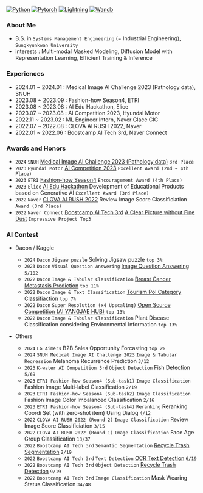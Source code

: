 [![Python](https://img.shields.io/badge/Python-3776AB?style=flat-plastic&logo=Python&logoColor=white)](https://www.python.org/)
[![Pytorch](https://img.shields.io/badge/Pytorch-EE4C2C?style=flat-plastic&logo=Pytorch&logoColor=white)](https://github.com/pytorch/pytorch)
[![Lightning](https://img.shields.io/badge/-Lightning-792ee5?style=flat-plastic&logo=pytorchlightning&logoColor=white)](https://github.com/Lightning-AI/lightning)
[![Wandb](https://img.shields.io/badge/Wandb-FFBE00?style=flat-plastic&logo=Weightsandbiases&logoColor=white)](https://github.com/wandb/wandb)

### About Me
- B.S. in `Systems Management Engineering` (= Industrial Engineering), `Sungkyunkwan University`
- interests : Multi-modal Masked Modeling, Diffusion Model with Representation Learning, Efficient Training & Inference

### Experiences
- 2024.01 ~ 2024.01 : Medical Image AI Challenge 2023 (Pathology data), SNUH
- 2023.08 ~ 2023.09 : Fashion-how Season4, ETRI
- 2023.08 ~ 2023.08 : AI Edu Hackathon, Elice
- 2023.07 ~ 2023.08 : AI Competition 2023, Hyundai Motor
- 2022.11 ~ 2023.02 : ML Engineer Intern, Naver Glace CIC
- 2022.07 ~ 2022.08 : CLOVA AI RUSH 2022, Naver
- 2022.01 ~ 2022.06 : Boostcamp AI Tech 3rd, Naver Connect

### Awards and Honors
- `2024` `SNUH` [Medical Image AI Challenge 2023 (Pathology data)](https://maic.or.kr/competitions/28/infomation) `3rd Place`
- `2023` `Hyundai Motor` [AI Competition 2023](https://www.apply.hyundai-ai-competition.com/) `Excellent Award (2nd ~ 4th Place)`
- `2023` `ETRI` [Fashion-how Season4](https://fashion-how.org/ETRI23/) `Encouragement Award (4th Place)`
- `2023` `Elice` [AI Edu Hackathon](https://ai-eduhackathon.elice.io/explore) Development of Educational Products based on Generative AI `Excellent Award (3rd Place)`
- `2022` `Naver` [CLOVA AI RUSH 2022](https://campaign.naver.com/clova_airush/) Review Image Score Classificiation `Award (3rd Place)`
- `2022` `Naver Connect` [Boostcamp AI Tech 3rd](https://boostcamp.connect.or.kr/program_ai.html) [A Clear Picture without Fine Dust](https://github.com/boostcampaitech3/final-project-level3-cv-17) `Impressive Project Top3`

### AI Contest

- Dacon / Kaggle

    - `2024` `Dacon` `Jigsaw puzzle` Solving Jigsaw puzzle `top 3%`
    - `2023` `Dacon` `Visual Question Answering` [Image Question Answering](https://github.com/Dongwoo-Im/dacon_vqa) `5/102`
    - `2022` `Dacon` `Image & Tabular Classification` [Breast Cancer Metastasis Prediction](https://github.com/DeepVisionStudy/dacon_breast_cancer) `top 11%`
    - `2022` `Dacon` `Image & Text Classification` [Tourism PoI Category Classifiaction](https://github.com/DeepVisionStudy/dacon_tourism) `top 7%`
    - `2022` `Dacon` `Super Resolution (x4 Upscaling)` [Open Source Competition (AI YANGJAE HUB)](https://github.com/DeepVisionStudy/dacon_SR) `top 13%`
    - `2022` `Dacon` `Image & Tabular Classification` Plant Disease Classification considering Environmental Information `top 13%`

- Others

    - `2024` `LG Aimers` B2B Sales Opportunity Forcasting `top 2%`
    - `2024` `SNUH Medical Image AI Challenge 2023` `Image & Tabular Regression` Melanoma Recurrence Prediction `3/12`
    - `2023` `K-water AI Competition 3rd` `Object Detection` Fish Detection `5/69`
    - `2023` `ETRI Fashion-how Season4 (Sub-task1)` `Image Classification` Fashion Image Multi-label Classification `2/19`
    - `2023` `ETRI Fashion-how Season4 (Sub-task2)` `Image Classification` Fashion Image Color Imbalanced Classification `2/16`
    - `2023` `ETRI Fashion-how Season4 (Sub-task4)` `Reranking` Reranking Coordi Set (with zero-shot item) Using Dialog `4/12`
    - `2022` `CLOVA AI RUSH 2022 (Round 2)` `Image Classification` Review Image Score Classificiation `3/15`
    - `2022` `CLOVA AI RUSH 2022 (Round 1)` `Image Classification` Face Age Group Classification `13/37`
    - `2022` `Boostcamp AI Tech 3rd` `Semantic Segmentation` [Recycle Trash Segmentation](https://github.com/boostcampaitech3/level2-semantic-segmentation-level2-cv-17) `2/19` <br>
    - `2022` `Boostcamp AI Tech 3rd` `Text Detection` [OCR Text Detection](https://github.com/boostcampaitech3/level2-data-annotation_cv-level2-cv-17) `6/19` <br>
    - `2022` `Boostcamp AI Tech 3rd` `Object Detection` [Recycle Trash Detection](https://github.com/boostcampaitech3/level2-object-detection-level2-cv-17) `9/19` <br>
    - `2022` `Boostcamp AI Tech 3rd` `Image Classification` Mask Wearing Status Classification `34/48` <br>
